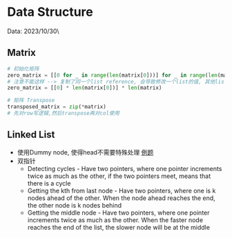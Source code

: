 # Data Structure

Data: 2023/10/30\



## Matrix

```python
# 初始化矩阵
zero_matrix = [[0 for _ in range(len(matrix[0]))] for _ in range(len(matrix))]
# 注意不能这样 --> 复制了同一个list reference, 会导致修改一个list的值, 其他list也会跟着改变
zero_matrix = [[0] * len(matrix[0])] * len(matrix)

# 矩阵 Transpose
transposed_matrix = zip(*matrix)
# 先对row写逻辑,然后transpose再对col使用
```




## Linked List

- 使用Dummy node, 使得head不需要特殊处理 [例题](https://leetcode.com/problems/remove-nth-node-from-end-of-list/description/)
- 双指针
  - Detecting cycles - Have two pointers, where one pointer increments twice as much as the other, if the two pointers meet, means that there is a cycle
  - Getting the kth from last node - Have two pointers, where one is k nodes ahead of the other. When the node ahead reaches the end, the other node is k nodes behind
  - Getting the middle node - Have two pointers, where one pointer increments twice as much as the other. When the faster node reaches the end of the list, the slower node will be at the middle
